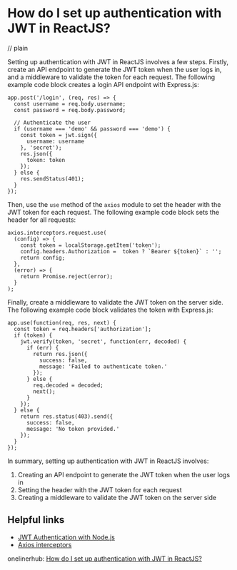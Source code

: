 # How do I set up authentication with JWT in ReactJS?
// plain

Setting up authentication with JWT in ReactJS involves a few steps. Firstly, create an API endpoint to generate the JWT token when the user logs in, and a middleware to validate the token for each request. The following example code block creates a login API endpoint with Express.js:

```
app.post('/login', (req, res) => {
  const username = req.body.username;
  const password = req.body.password;

  // Authenticate the user
  if (username === 'demo' && password === 'demo') {
    const token = jwt.sign({
      username: username
    }, 'secret');
    res.json({
      token: token
    });
  } else {
    res.sendStatus(401);
  }
});
```

Then, use the `use` method of the `axios` module to set the header with the JWT token for each request. The following example code block sets the header for all requests:

```
axios.interceptors.request.use(
  (config) => {
    const token = localStorage.getItem('token');
    config.headers.Authorization =  token ? `Bearer ${token}` : '';
    return config;
  },
  (error) => {
    return Promise.reject(error);
  }
);
```

Finally, create a middleware to validate the JWT token on the server side. The following example code block validates the token with Express.js:

```
app.use(function(req, res, next) {
  const token = req.headers['authorization'];
  if (token) {
    jwt.verify(token, 'secret', function(err, decoded) {
      if (err) {
        return res.json({
          success: false,
          message: 'Failed to authenticate token.'
        });
      } else {
        req.decoded = decoded;
        next();
      }
    });
  } else {
    return res.status(403).send({
      success: false,
      message: 'No token provided.'
    });
  }
});
```

In summary, setting up authentication with JWT in ReactJS involves:

1. Creating an API endpoint to generate the JWT token when the user logs in
2. Setting the header with the JWT token for each request
3. Creating a middleware to validate the JWT token on the server side

## Helpful links

- [JWT Authentication with Node.js](https://jwt.io/introduction/)
- [Axios interceptors](https://github.com/axios/axios#interceptors)

onelinerhub: [How do I set up authentication with JWT in ReactJS?](https://onelinerhub.com/reactjs/how-do-i-set-up-authentication-with-jwt-in-reactjs)